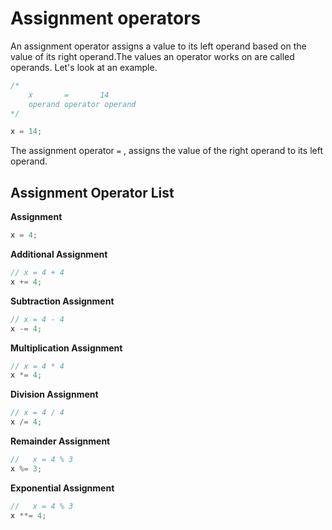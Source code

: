 # Assignment operators

An assignment operator assigns a value to its left operand based on the value of its right operand.The values an operator works on are called operands. Let's look at an example.

```javascript
/* 
    x       =       14
    operand operator operand
*/

x = 14;
```

The assignment operator `=` , assigns the value of the right operand to its left operand.

## Assignment Operator List

**Assignment**

```javascript
x = 4;
```

**Additional Assignment**

```javascript
// x = 4 + 4
x += 4;
```

**Subtraction Assignment**

```javascript
// x = 4 - 4
x -= 4;
```

**Multiplication Assignment**

```javascript
// x = 4 * 4
x *= 4;
```

**Division Assignment**

```javascript
// x = 4 / 4
x /= 4;
```

**Remainder Assignment**

```javascript
//   x = 4 % 3
x %= 3;
```

**Exponential Assignment**

```javascript
//   x = 4 % 3
x **= 4;
```
